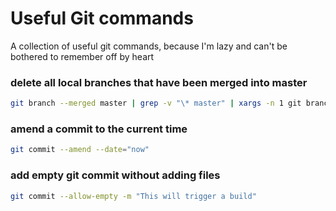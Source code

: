 # Useful Git commands
A collection of useful git commands, because I'm lazy and can't be bothered to remember off by heart


### delete all local branches that have been merged into master
```sh
git branch --merged master | grep -v "\* master" | xargs -n 1 git branch -
```

### amend a commit to the current time
```sh
git commit --amend --date="now"
```

### add empty git commit without adding files
```sh
git commit --allow-empty -m "This will trigger a build"
```
